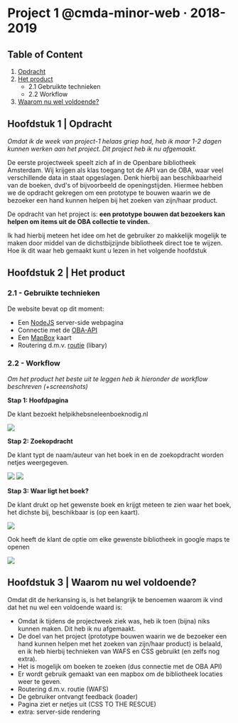 # Project 1 @cmda-minor-web · 2018-2019

## Table of Content
1. [Opdracht](#1)
2. [Het product](#2)
   -  2.1 Gebruikte technieken
   -  2.2 Workflow
3. [Waarom nu wel voldoende?](#3)

<a name="1"></a>

## Hoofdstuk 1 |  Opdracht
_Omdat ik de week van project-1 helaas griep had, heb ik maar 1-2 dagen kunnen werken aan het project. Dit project heb ik nu afgemaakt._

De eerste projectweek speelt zich af in de Openbare bibliotheek Amsterdam. Wij krijgen als klas toegang tot de API van de OBA, waar veel verschillende data in staat opgeslagen. Denk hierbij aan beschikbaarheid van de boeken, dvd's of bijvoorbeeld de openingstijden. Hiermee hebben we de opdracht gekregen om een prototype te bouwen waarin we de bezoeker een hand kunnen helpen bij het zoeken van zijn/haar product.

De opdracht van het project is: **een prototype bouwen dat bezoekers kan helpen om items uit de OBA collectie te vinden.**

Ik had hierbij meteen het idee om het de gebruiker zo makkelijk mogelijk te maken door middel van de dichstbijzijnde bibliotheek direct toe te wijzen. 
Hoe ik dit waar heb gemaakt kunt u lezen in het volgende hoofdstuk

<a name="2"></a>

## Hoofdstuk 2 | Het product

### 2.1 - Gebruikte technieken
De website bevat op dit moment:
- Een [NodeJS](https://nodejs.org/en/) server-side webpagina
- Connectie met de [OBA-API](https://www.oba.nl/nieuws/hva-studenten-bouwen-zoekmachine-voor-de-oba.html)
- Een [MapBox](https://www.mapbox.com/) kaart
- Routering d.m.v. [routie](http://projects.jga.me/routie/) (libary)
  
### 2.2  - Workflow
_Om het product het beste uit te leggen heb ik hieronder de workflow beschreven (+screenshots)_

**Stap 1: Hoofdpagina**

De klant bezoekt helpikhebsneleenboeknodig.nl

<img src="https://i.ibb.co/23SBssm/image.png">

**Stap 2: Zoekopdracht**

De klant typt de naam/auteur van het boek in en de zoekopdracht worden netjes weergegeven.


<img src="https://i.ibb.co/PDYjvBb/image.png">

<img src="https://i.ibb.co/khvB319/image.png">

**Stap 3: Waar ligt het boek?** 

De klant drukt op het gewenste boek en krijgt meteen te zien waar het boek, het dichste bij, beschikbaar is (op een kaart).

<img src="https://i.ibb.co/ZHmMhmC/image.png">

Ook heeft de klant de optie om elke gewenste bibliotheek in google maps te openen

<img src="https://i.ibb.co/MNHyYdh/image.png">



## Hoofdstuk 3 | Waarom nu wel voldoende?
Omdat dit de herkansing is, is het belangrijk te benoemen waarom ik vind dat het nu wel een voldoende waard is:

- Omdat ik tijdens de projectweek ziek was, heb ik toen (bijna) niks kunnen maken. Dit heb ik nu afgemaakt.
- De doel van het project (prototype bouwen waarin we de bezoeker een hand kunnen helpen met het zoeken van zijn/haar product) is belaald, en ik heb hierbij technieken van WAFS en CSS gebruikt (en zelfs nog extra). 
- Het is mogelijk om boeken te zoeken (dus connectie met de OBA API)
- Er wordt gebruik gemaakt van een mapbox om de bibliotheek locaties weer te geven.
- Routering d.m.v. routie (WAFS)
- De gebruiker ontvangt feedback (loader)
- Pagina ziet er netjes uit (CSS TO THE RESCUE)
- extra: server-side rendering  